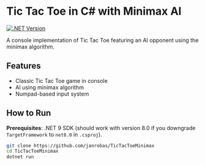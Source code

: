 # Tic Tac Toe in C# with Minimax AI

[![.NET Version](https://img.shields.io/badge/.NET-9.0-blue)](https://dotnet.microsoft.com)

A console implementation of Tic Tac Toe featuring an AI opponent using the minimax algorithm.

## Features

- Classic Tic Tac Toe game in console
- AI using minimax algorithm
- Numpad-based input system

## How to Run

**Prerequisites**: .NET 9 SDK (should work with version 8.0 if you downgrade `TargetFramework` to `net8.0` in `.csproj`).


```bash
git clone https://github.com/janrobas/TicTacToeMinimax
cd TicTacToeMinimax
dotnet run
```